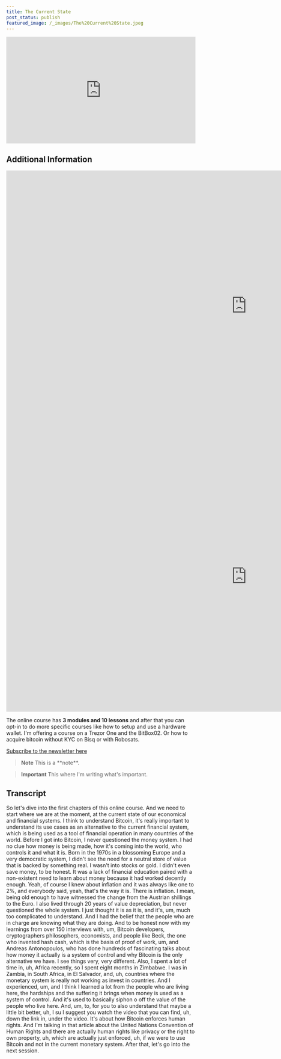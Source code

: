 ```yaml
---
title: The Current State
post_status: publish
featured_image: /_images/The%20Current%20State.jpeg
---
```


<div style="padding:56.25% 0 0 0;position:relative;"><iframe src="https://player.vimeo.com/video/847570188?badge=0&amp;autopause=0&amp;player_id=0&amp;app_id=58479" frameborder="0" allow="autoplay; fullscreen; picture-in-picture" allowfullscreen style="position:absolute;top:0;left:0;width:100%;height:100%;" title="001 The Current State"></iframe></div>

<div style="margin-bottom:30px;"></div>

## Additional Information

<iframe width="1280" height="720" src="https://www.youtube.com/embed/AXLiwrrk3sk" title="YouTube video player" frameborder="0" allow="accelerometer; autoplay; clipboard-write; encrypted-media; gyroscope; picture-in-picture; web-share" allowfullscreen></iframe>

<iframe width="1280" height="720" src="https://www.youtube.com/embed/FyK4P7ZdOK8" title="YouTube video player" frameborder="0" allow="accelerometer; autoplay; clipboard-write; encrypted-media; gyroscope; picture-in-picture; web-share" allowfullscreen></iframe>


The online course has **3 modules and 10 lessons** and after that you can opt-in to do more specific courses like how to setup and use a hardware wallet. I'm offering a course on a Trezor One and the BitBox02. Or how to acquire bitcoin without KYC on Bisq or with Robosats.

[Subscribe to the newsletter here](https://anita.link/news)

<blockquote>  
<i class="mpcs-lesson-icon"></i> <strong>Note</strong>
This is a **note**. 
</blockquote>

<blockquote class="imp">
<i class="mpcs-quiz-icon"></i> <strong>Important</strong>
This where I'm writing what's important.
</blockquote>



## Transcript

So let's dive into the first chapters of this online course. And we need to start where we are at the moment, at the current state of our economical and financial systems. I think to understand Bitcoin, it's really important to understand its use cases as an alternative to the current financial system, which is being used as a tool of financial operation in many countries of the world. Before I got into Bitcoin, I never questioned the money system. I had no clue how money is being made, how it's coming into the world, who controls it and what it is. Born in the 1970s in a blossoming Europe and a very democratic system, I didn't see the need for a neutral store of value that is backed by something real. I wasn't into stocks or gold. I didn't even save money, to be honest. It was a lack of financial education paired with a non-existent need to learn about money because it had worked decently enough. Yeah, of course I knew about inflation and it was always like one to 2%, and everybody said, yeah, that's the way it is. There is inflation. I mean, being old enough to have witnessed the change from the Austrian shillings to the Euro. I also lived through 20 years of value depreciation, but never questioned the whole system. I just thought it is as it is, and it's, um, much too complicated to understand. And I had the belief that the people who are in charge are knowing what they are doing. And to be honest now with my learnings from over 150 interviews with, um, Bitcoin developers, cryptographers philosophers, economists, and people like Beck, the one who invented hash cash, which is the basis of proof of work, um, and Andreas Antonopoulos, who has done hundreds of fascinating talks about how money it actually is a system of control and why Bitcoin is the only alternative we have. I see things very, very different. Also, I spent a lot of time in, uh, Africa recently, so I spent eight months in Zimbabwe. I was in Zambia, in South Africa, in El Salvador, and, uh, countries where the monetary system is really not working as invest in countries. And I experienced, um, and I think I learned a lot from the people who are living here, the hardships and the suffering it brings when money is used as a system of control. And it's used to basically siphon o off the value of the people who live here. And, um, to, for you to also understand that maybe a little bit better, uh, I su I suggest you watch the video that you can find, uh, down the link in, under the video. It's about how Bitcoin enforces human rights. And I'm talking in that article about the United Nations Convention of Human Rights and there are actually human rights like privacy or the right to own property, uh, which are actually just enforced, uh, if we were to use Bitcoin and not in the current monetary system. After that, let's go into the next session.
